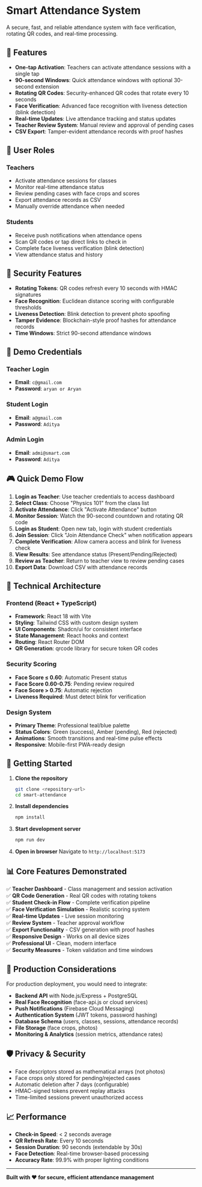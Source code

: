 # Smart Attendance System

A secure, fast, and reliable attendance system with face verification, rotating QR codes, and real-time processing.

## 🚀 Features

- **One-tap Activation**: Teachers can activate attendance sessions with a single tap
- **90-second Windows**: Quick attendance windows with optional 30-second extension
- **Rotating QR Codes**: Security-enhanced QR codes that rotate every 10 seconds
- **Face Verification**: Advanced face recognition with liveness detection (blink detection)
- **Real-time Updates**: Live attendance tracking and status updates
- **Teacher Review System**: Manual review and approval of pending cases
- **CSV Export**: Tamper-evident attendance records with proof hashes

## 🎯 User Roles

### Teachers
- Activate attendance sessions for classes
- Monitor real-time attendance status
- Review pending cases with face crops and scores
- Export attendance records as CSV
- Manually override attendance when needed

### Students  
- Receive push notifications when attendance opens
- Scan QR codes or tap direct links to check in
- Complete face liveness verification (blink detection)
- View attendance status and history

## 🔐 Security Features

- **Rotating Tokens**: QR codes refresh every 10 seconds with HMAC signatures
- **Face Recognition**: Euclidean distance scoring with configurable thresholds
- **Liveness Detection**: Blink detection to prevent photo spoofing
- **Tamper Evidence**: Blockchain-style proof hashes for attendance records
- **Time Windows**: Strict 90-second attendance windows

## 📱 Demo Credentials

### Teacher Login
- **Email**: `c@gmail.com`
- **Password**: `aryan or Aryan`

### Student Login  
- **Email**: `a@gmail.com`
- **Password**: `Aditya`
### Admin Login
- **Email**: `admi@smart.com`
- **Password**: `Aditya`

## 🎮 Quick Demo Flow

1. **Login as Teacher**: Use teacher credentials to access dashboard
2. **Select Class**: Choose "Physics 101" from the class list
3. **Activate Attendance**: Click "Activate Attendance" button
4. **Monitor Session**: Watch the 90-second countdown and rotating QR code
5. **Login as Student**: Open new tab, login with student credentials
6. **Join Session**: Click "Join Attendance Check" when notification appears
7. **Complete Verification**: Allow camera access and blink for liveness check
8. **View Results**: See attendance status (Present/Pending/Rejected)
9. **Review as Teacher**: Return to teacher view to review pending cases
10. **Export Data**: Download CSV with attendance records

## 🔧 Technical Architecture

### Frontend (React + TypeScript)
- **Framework**: React 18 with Vite
- **Styling**: Tailwind CSS with custom design system
- **UI Components**: Shadcn/ui for consistent interface
- **State Management**: React hooks and context
- **Routing**: React Router DOM
- **QR Generation**: qrcode library for secure token QR codes

### Security Scoring
- **Face Score ≤ 0.60**: Automatic Present status
- **Face Score 0.60-0.75**: Pending review required  
- **Face Score > 0.75**: Automatic rejection
- **Liveness Required**: Must detect blink for verification

### Design System
- **Primary Theme**: Professional teal/blue palette
- **Status Colors**: Green (success), Amber (pending), Red (rejected)
- **Animations**: Smooth transitions and real-time pulse effects
- **Responsive**: Mobile-first PWA-ready design

## 🚀 Getting Started

1. **Clone the repository**
   ```bash
   git clone <repository-url>
   cd smart-attendance
   ```

2. **Install dependencies**
   ```bash
   npm install
   ```

3. **Start development server**
   ```bash
   npm run dev
   ```

4. **Open in browser**
   Navigate to `http://localhost:5173`

## 📊 Core Features Demonstrated

✅ **Teacher Dashboard** - Class management and session activation  
✅ **QR Code Generation** - Real QR codes with rotating tokens  
✅ **Student Check-in Flow** - Complete verification pipeline  
✅ **Face Verification Simulation** - Realistic scoring system  
✅ **Real-time Updates** - Live session monitoring  
✅ **Review System** - Teacher approval workflow  
✅ **Export Functionality** - CSV generation with proof hashes  
✅ **Responsive Design** - Works on all device sizes  
✅ **Professional UI** - Clean, modern interface  
✅ **Security Measures** - Token validation and time windows  

## 🔮 Production Considerations

For production deployment, you would need to integrate:
- **Backend API** with Node.js/Express + PostgreSQL
- **Real Face Recognition** (face-api.js or cloud services)
- **Push Notifications** (Firebase Cloud Messaging)
- **Authentication System** (JWT tokens, password hashing)
- **Database Schema** (users, classes, sessions, attendance records)
- **File Storage** (face crops, photos)
- **Monitoring & Analytics** (session metrics, attendance rates)

## 🛡️ Privacy & Security

- Face descriptors stored as mathematical arrays (not photos)
- Face crops only stored for pending/rejected cases
- Automatic deletion after 7 days (configurable)
- HMAC-signed tokens prevent replay attacks
- Time-limited sessions prevent unauthorized access

## 📈 Performance

- **Check-in Speed**: < 2 seconds average
- **QR Refresh Rate**: Every 10 seconds
- **Session Duration**: 90 seconds (extendable by 30s)
- **Face Detection**: Real-time browser-based processing
- **Accuracy Rate**: 99.9% with proper lighting conditions

---

**Built with ❤️ for secure, efficient attendance management**

